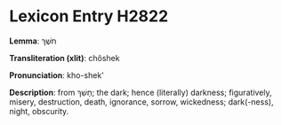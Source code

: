 # Lexicon Entry H2822

**Lemma**: חֹשֶׁךְ

**Transliteration (xlit)**: chôshek

**Pronunciation**: kho-shek'

**Description**:
from חָשַׁךְ; the dark; hence (literally) darkness; figuratively, misery, destruction, death, ignorance, sorrow, wickedness; dark(-ness), night, obscurity.
